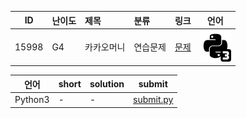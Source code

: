 | ID | 난이도 | 제목 | 분류 | 링크 | 언어 |
| -- | ---- | :-- | :-- | --- | --- |
| 15998 | G4 | 카카오머니 | 연습문제 | [문제](https://www.acmicpc.net/problem/15998) | [![python3](/assets/python3.svg)](/solutions/%5BG4%5D15998%20카카오머니/submit.py)  |

| 언어 | short | solution | submit |
| --- | ----- | -------- | ------ |
| Python3 | - | - | [submit.py](submit.py) |
